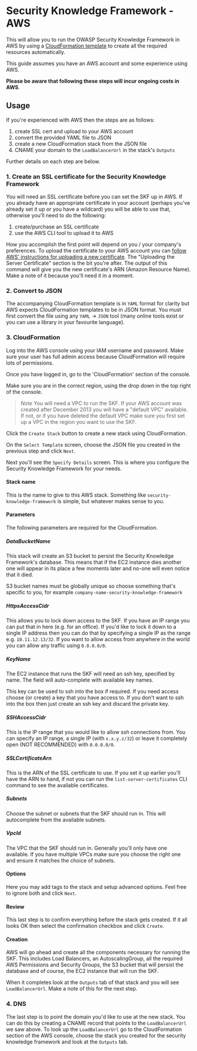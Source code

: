 Security Knowledge Framework - AWS
=================================

This will allow you to run the OWASP Security Knowledge Framework in
AWS by using a
[CloudFormation template](https://aws.amazon.com/cloudformation/) to
create all the required resources automatically.

This guide assumes you have an AWS account and some experience using
AWS.

**Please be aware that following these steps will incur ongoing costs
in AWS**.

## Usage

If you're experienced with AWS then the steps are as follows:

1. create SSL cert and upload to your AWS account
2. convert the provided YAML file to JSON
3. create a new CloudFormation stack from the JSON file
4. CNAME your domain to the `LoadBalancerUrl` in the stack's `Outputs`

Further details on each step are below.

### 1. Create an SSL certificate for the Security Knowledge Framework

You will need an SSL certificate before you can set the SKF up in
AWS. If you already have an appropriate certificate in your account
(perhaps you've already set it up or you have a wildcard) you will be
able to use that, otherwise you'll need to do the following:

1. create/purchase an SSL certificate
2. use the AWS CLI tool to upload it to AWS

How you accomplish the first point will depend on you / your company's
preferences. To upload the certificate to your AWS account you can
[follow AWS' instructions for uploading a new certificate](http://docs.aws.amazon.com/ElasticLoadBalancing/latest/DeveloperGuide/ssl-server-cert.html#upload-cert).
The "Uploading the Server Certificate" section is the bit you're
after. The output of this command will give you the new certificate's
ARN (Amazon Resource Name). Make a note of it because you'll need it
in a moment.

### 2. Convert to JSON

The accompanying CloudFormation template is in `YAML` format for
clarity but AWS expects CloudFormation templates to be in JSON
format. You must first convert the file using any `YAML` -> `JSON`
tool (many online tools exist or you can use a library in your
favourite language).

### 3. CloudFormation

Log into the AWS console using your IAM username and password. Make
sure your user has full admin access because CloudFormation will
require lots of permissions.

Once you have logged in, go to the 'CloudFormation' section of the
console.

Make sure you are in the correct region, using the drop down in the
top right of the console.

> *Note* You will need a VPC to run the SKF. If your AWS account was
> created after December 2013 you will have a "default VPC"
> available. If not, or if you have deleted the default VPC make sure
> you first set up a VPC in the region you want to use the SKF.

Click the `Create Stack` button to create a new stack using
CloudFormation.

On the `Select Template` screen, choose the JSON file you created in
the previous step and click `Next`.

Next you'll see the `Specify Details` screen. This is where you
configure the Security Knowledge Framework for your needs.

#### Stack name

This is the name to give to this AWS stack. Something like
`security-knowledge-framework` is simple, but whatever makes sense to
you.

#### Parameters

The following parameters are required for the CloudFormation.

##### DataBucketName

This stack will create an S3 bucket to persist the Security Knowledge
Framework's database. This means that if the EC2 instance dies another
one will appear in its place a few moments later and no-one will even
notice that it died.

S3 bucket names must be globally unique so choose something that's
specific to you, for example
`company-name-security-knowledge-framework`

##### HttpsAccessCidr

This allows you to lock down access to the SKF. If you have an IP
range you can put that in here (e.g. for an office). If you'd like to
lock it down to a single IP address then you can do that by specifying
a single IP as the range e.g. `10.11.12.13/32`. If you want to allow
access from anywhere in the world you can allow any traffic using
`0.0.0.0/0`.

##### KeyName

The EC2 instance that runs the SKF will need an ssh key, specified by
name. The field will auto-complete with available key names.

This key can be used to ssh into the box if required. If you need
access choose (or create) a key that you have access to. If you don't
want to ssh into the box then just create an ssh key and discard the
private key.

##### SSHAccessCidr

This is the IP range that you would like to allow ssh connections
from. You can specify an IP range, a single IP (with `v.x.y.z/32`) or
leave it completely open (NOT RECOMMENDED) with `0.0.0.0/0`.

##### SSLCertificateArn

This is the ARN of the SSL certificate to use. If you set it up
earlier you'll have the ARN to hand, if not you can run the
`list-server-certificates` CLI command to see the available
certificates.

##### Subnets

Choose the subnet or subnets that the SKF should run in. This will
autocomplete from the available subnets.

##### VpcId

The VPC that the SKF should run in. Generally you'll only have one
available. If you have multiple VPCs make sure you choose the right
one and ensure it matches the choice of subnets.

#### Options

Here you may add tags to the stack and setup advanced options. Feel
free to ignore both and click `Next`.

#### Review

This last step is to confirm everything before the stack gets
created. If it all looks OK then select the confirmation checkbox and
click `Create`.

#### Creation

AWS will go ahead and create all the components necessary for running
the SKF. This includes Load Balancers, an AutoscalingGroup, all the
required AWS Permissions and Security Groups, the S3 bucket that will
persist the database and of course, the EC2 instance that will run the
SKF.

When it completes look at the `Outputs` tab of that stack and you will
see `LoadBalancerUrl`. Make a note of this for the next step.

### 4. DNS

The last step is to point the domain you'd like to use at the new
stack. You can do this by creating a CNAME record that points to the
`LoadBalancerUrl` we saw above. To look up the `LoadBalancerUrl` go to
the CloudFormation section of the AWS console, choose the stack you
created for the security knowledge framework and look at the
`Outputs` tab.
